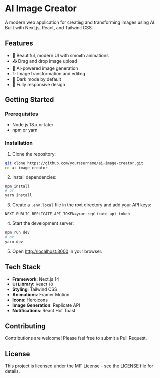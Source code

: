 # AI Image Creator

A modern web application for creating and transforming images using AI. Built with Next.js, React, and Tailwind CSS.

## Features

- 🎨 Beautiful, modern UI with smooth animations
- 📤 Drag and drop image upload
- 🤖 AI-powered image generation
- ✨ Image transformation and editing
- 🌙 Dark mode by default
- 📱 Fully responsive design

## Getting Started

### Prerequisites

- Node.js 18.x or later
- npm or yarn

### Installation

1. Clone the repository:
```bash
git clone https://github.com/yourusername/ai-image-creator.git
cd ai-image-creator
```

2. Install dependencies:
```bash
npm install
# or
yarn install
```

3. Create a `.env.local` file in the root directory and add your API keys:
```env
NEXT_PUBLIC_REPLICATE_API_TOKEN=your_replicate_api_token
```

4. Start the development server:
```bash
npm run dev
# or
yarn dev
```

5. Open [http://localhost:3000](http://localhost:3000) in your browser.

## Tech Stack

- **Framework**: Next.js 14
- **UI Library**: React 18
- **Styling**: Tailwind CSS
- **Animations**: Framer Motion
- **Icons**: Heroicons
- **Image Generation**: Replicate API
- **Notifications**: React Hot Toast

## Contributing

Contributions are welcome! Please feel free to submit a Pull Request.

## License

This project is licensed under the MIT License - see the [LICENSE](LICENSE) file for details. 
